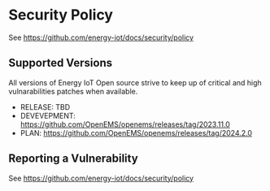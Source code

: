 # Security Policy

See https://github.com/energy-iot/docs/security/policy

## Supported Versions

All versions of Energy IoT Open source strive to keep up of critical and high vulnarabilities patches when available.

* RELEASE: TBD
* DEVEVEPMENT: https://github.com/OpenEMS/openems/releases/tag/2023.11.0
* PLAN: https://github.com/OpenEMS/openems/releases/tag/2024.2.0

## Reporting a Vulnerability

See https://github.com/energy-iot/docs/security/policy
